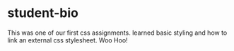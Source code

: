 # student-bio
This was one of our first css assignments. learned basic styling and how to link an external css stylesheet. Woo Hoo!
